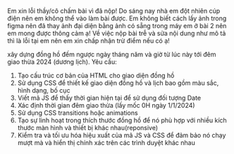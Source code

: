 Em xin lỗi thầy/cô chấm bài vì đã nộp! Do sáng nay nhà em đột nhiên cúp điện nên em không thể vào làm bài được.
Em không biết cách lấy ảnh trong figma nên đã thay ảnh đại diện bằng ảnh có sẵng trong máy em ở bài 2 nên em mong được thông cảm ạ!
Về việc nộp bài trễ và sửa nội dung như mô tả thì là lỗi tại em nên em xin chấp nhận trừ điểm nếu có ạ!

xây dựng đồng hồ đếm ngược ngày tháng năm và giờ từ lúc này tới đêm giao thừa 2024 (dương lịch). Yêu cầu:
1. Tạo cấu trúc cơ bản của HTML cho giao diện đồng hồ
2. Sử dụng CSS để thiết kế giao diện đồng hồ và lịch bao gồm màu sắc, hình dạng, bố cục
3. Viết mã JS để thấy thời gian hiện tại để sử dụng đối tượng Date
4. Xác định thời gian đêm giao thừa (lấy mốc 0H ngày 1/1/2024)
5. Sử dụng CSS transitions hoặc animations
6. Tạo sự linh hoạt trong thích thước đồng hồ để nó phù hợp với nhiều kích thước màn hình và thiết bị khác nhau(reponsive)
7. Kiểm tra và tối ưu hóa hiệu xuất của mã JS và CSS để đảm bảo nó chạy mượt mà và hiển thị chính xác trên các trình duyệt khác nhau